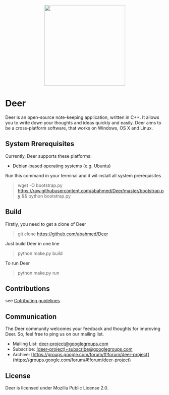 <p align="center"><img src="https://raw.githubusercontent.com/abahmed/Deer/master/resources/Deer.png" width="256" height="256"/></p>

# Deer

Deer is an open-source note-keeping application, written in C++.
It allows you to write down your thoughts and ideas quickly and easily.
Deer aims to be a cross-platform software, that works on Windows, OS X and Linux.


## System Rrerequisites

Currently, Deer supports these platforms:
+ Debian-based operating systems (e.g. Ubuntu)

Run this command in your terminal and it wil install all system prerequisites
> wget -O bootstrap.py https://raw.githubusercontent.com/abahmed/Deer/master/bootstrap.py && python bootstrap.py

## Build

Firstly, you need to get a clone of Deer
> git clone https://github.com/abahmed/Deer

Just build Deer in one line
> python make.py build

To run Deer
> python make.py run

## Contributions

see [Cotributing guidelines](https://github.com/abahmed/Deer/master/CONTRIBUTING.md)

## Communication

The Deer community welcomes your feedback and thoughts for improving Deer. So, feel free to ping us on our mailing list.
+ Mailing List: [deer-project@googlegroups.com](deer-project@googlegroups.com)
+ Subscribe:  [(deer-project)+subscribe@googlegroups.com]((deer-project)+subscribe@googlegroups.com)
+ Archive:  [https://groups.google.com/forum/#!forum/deer-project](https://groups.google.com/forum/#!forum/deer-project)

## License

Deer is licensed under Mozilla Public License 2.0.
